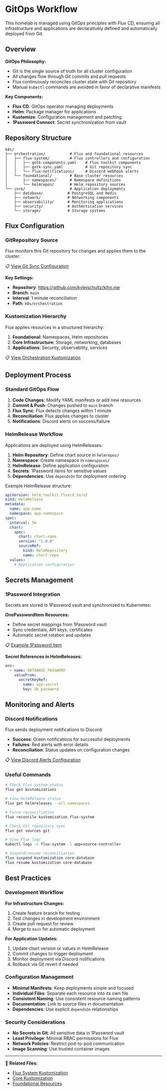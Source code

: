 # GitOps Workflow

This homelab is managed using GitOps principles with Flux CD, ensuring all infrastructure and applications are declaratively defined and automatically deployed from Git.

## Overview

**GitOps Philosophy:**
- Git is the single source of truth for all cluster configuration
- All changes flow through Git commits and pull requests
- Flux continuously reconciles cluster state with Git repository
- Manual `kubectl` commands are avoided in favor of declarative manifests

**Key Components:**
- **Flux CD**: GitOps operator managing deployments
- **Helm**: Package manager for applications
- **Kustomize**: Configuration management and patching
- **1Password Connect**: Secret synchronization from vault

## Repository Structure

```
k8s/
├── orchestration/           # Flux and foundational resources
│   ├── flux-system/         # Flux controllers and configuration
│   │   ├── gotk-components.yaml    # Flux toolkit components
│   │   ├── gotk-sync.yaml          # Git repository sync
│   │   └── flux-notifications/     # Discord webhook alerts
│   └── foundational/        # Base cluster resources
│       ├── namespaces/      # Namespace definitions
│       └── helmrepos/       # Helm repository sources
└── core/                    # Application deployments
    ├── database/           # PostgreSQL and Redis
    ├── network/            # Networking components
    ├── observability/      # Monitoring applications
    ├── security/           # Authentication services
    └── storage/            # Storage systems
```

## Flux Configuration

### GitRepository Source

Flux monitors this Git repository for changes and applies them to the cluster:

📋 [View Git Sync Configuration](https://github.com/kylejschultz/kjho.me/blob/main/k8s/orchestration/flux-system/gotk-sync.yaml)

**Key Settings:**
- **Repository**: https://github.com/kylejschultz/kjho.me
- **Branch**: `main`
- **Interval**: 1 minute reconciliation
- **Path**: `k8s/orchestration`

### Kustomization Hierarchy

Flux applies resources in a structured hierarchy:

1. **Foundational**: Namespaces, Helm repositories
2. **Core Infrastructure**: Storage, networking, databases
3. **Applications**: Security, observability, services

📋 [View Orchestration Kustomization](https://github.com/kylejschultz/kjho.me/blob/main/k8s/orchestration/kustomization.yaml)

## Deployment Process

### Standard GitOps Flow

1. **Code Changes**: Modify YAML manifests or add new resources
2. **Commit & Push**: Changes pushed to `main` branch
3. **Flux Sync**: Flux detects changes within 1 minute
4. **Reconciliation**: Flux applies changes to cluster
5. **Notifications**: Discord alerts on success/failure

### HelmRelease Workflow

Applications are deployed using HelmReleases:

1. **Helm Repository**: Define chart source in `helmrepos/`
2. **Namespace**: Create namespace in `namespaces/`
3. **HelmRelease**: Define application configuration
4. **Secrets**: 1Password items for sensitive values
5. **Dependencies**: Use `dependsOn` for deployment ordering

Example HelmRelease structure:
```yaml
apiVersion: helm.toolkit.fluxcd.io/v2
kind: HelmRelease
metadata:
  name: app-name
  namespace: app-namespace
spec:
  interval: 5m
  chart:
    spec:
      chart: chart-name
      version: "1.0.0"
      sourceRef:
        kind: HelmRepository
        name: chart-repo
  values:
    # Application configuration
```

## Secrets Management

### 1Password Integration

Secrets are stored in 1Password vault and synchronized to Kubernetes:

**OnePasswordItem Resources:**
- Define secret mappings from 1Password vault
- Sync credentials, API keys, certificates
- Automatic secret rotation and updates

📋 [Example 1Password Item](https://github.com/kylejschultz/kjho.me/blob/main/k8s/core/security/authentik/authentik-onepassword-item.yaml)

**Secret References in HelmReleases:**
```yaml
env:
  - name: DATABASE_PASSWORD
    valueFrom:
      secretKeyRef:
        name: app-secret
        key: db_password
```

## Monitoring and Alerts

### Discord Notifications

Flux sends deployment notifications to Discord:

- **Success**: Green notifications for successful deployments
- **Failures**: Red alerts with error details
- **Reconciliation**: Status updates on configuration changes

📋 [View Discord Alerts Configuration](https://github.com/kylejschultz/kjho.me/blob/main/k8s/orchestration/flux-system/flux-notifications/discord-alerts.yaml)

### Useful Commands

```bash
# Check Flux system status
flux get kustomizations

# View HelmRelease status
flux get helmreleases --all-namespaces

# Force reconciliation
flux reconcile kustomization flux-system

# Check Git repository sync
flux get sources git

# View Flux logs
kubectl logs -n flux-system -l app=source-controller

# Suspend/resume reconciliation
flux suspend kustomization core-database
flux resume kustomization core-database
```

## Best Practices

### Development Workflow

**For Infrastructure Changes:**
1. Create feature branch for testing
2. Test changes in development environment
3. Create pull request for review
4. Merge to `main` for automatic deployment

**For Application Updates:**
1. Update chart version or values in HelmRelease
2. Commit changes to trigger deployment
3. Monitor deployment via Discord notifications
4. Rollback via Git revert if needed

### Configuration Management

- **Minimal Manifests**: Keep deployments simple and focused
- **Individual Files**: Separate each resource into its own file
- **Consistent Naming**: Use consistent resource naming patterns
- **Documentation**: Link to source files in documentation
- **Dependencies**: Use explicit `dependsOn` relationships

### Security Considerations

- **No Secrets in Git**: All sensitive data in 1Password vault
- **Least Privilege**: Minimal RBAC permissions for Flux
- **Network Policies**: Restrict pod-to-pod communication
- **Image Scanning**: Use trusted container images

---

📁 **Related Files:**
- [Flux System Kustomization](https://github.com/kylejschultz/kjho.me/blob/main/k8s/orchestration/flux-system/kustomization.yaml)
- [Core Kustomization](https://github.com/kylejschultz/kjho.me/blob/main/k8s/core/kustomization.yaml)
- [Foundational Resources](https://github.com/kylejschultz/kjho.me/tree/main/k8s/orchestration/foundational)
